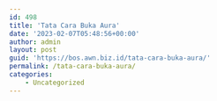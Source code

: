```yaml
---
id: 498
title: 'Tata Cara Buka Aura'
date: '2023-02-07T05:48:56+00:00'
author: admin
layout: post
guid: 'https://bos.awn.biz.id/tata-cara-buka-aura/'
permalink: /tata-cara-buka-aura/
categories:
    - Uncategorized
---
```



